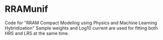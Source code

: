 # RRAMunif
Code for "RRAM Compact Modeling using Physics and Machine Learning Hybridization"
Sample weights and Log10 current are used for fitting both HRS and LRS at the same time.
